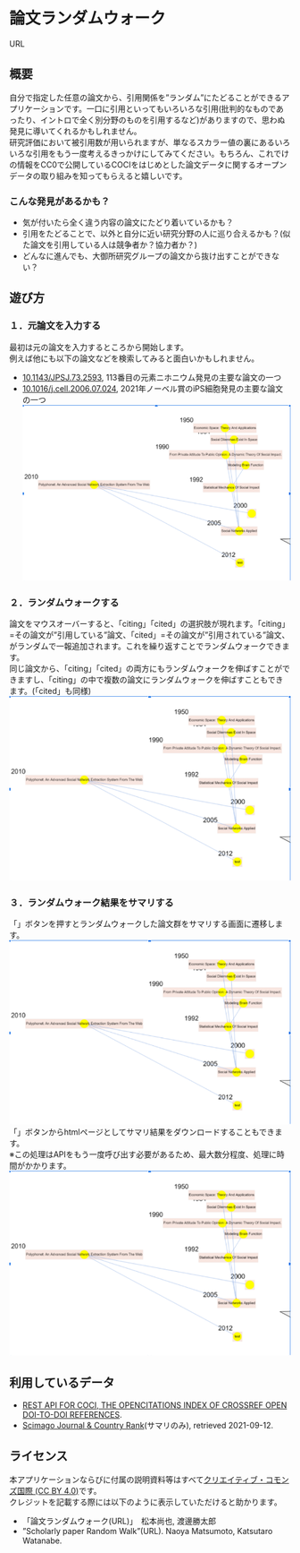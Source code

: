 # 論文ランダムウォーク
URL
## 概要
自分で指定した任意の論文から、引用関係を”ランダム”にたどることができるアプリケーションです。一口に引用といってもいろいろな引用(批判的なものであったり、イントロで全く別分野のものを引用するなど)がありますので、思わぬ発見に導いてくれるかもしれません。  
研究評価において被引用数が用いられますが、単なるスカラー値の裏にあるいろいろな引用をもう一度考えるきっかけにしてみてください。もちろん、これでけの情報をCC0で公開しているCOCIをはじめとした論文データに関するオープンデータの取り組みを知ってもらえると嬉しいです。
### こんな発見があるかも？  
- 気が付いたら全く違う内容の論文にたどり着いているかも？
- 引用をたどることで、以外と自分に近い研究分野の人に巡り合えるかも？(似た論文を引用している人は競争者か？協力者か？)
- どんなに進んでも、大御所研究グループの論文から抜け出すことができない？

## 遊び方
### １．元論文を入力する
最初は元の論文を入力するところから開始します。  
例えば他にも以下の論文などを検索してみると面白いかもしれません。  
- [10.1143/JPSJ.73.2593](https://doi.org/10.1143/JPSJ.73.2593), 113番目の元素ニホニウム発見の主要な論文の一つ
- [10.1016/j.cell.2006.07.024](https://doi.org/10.1016/j.cell.2006.07.024), 2021年ノーベル賞のiPS細胞発見の主要な論文の一つ
![image1](image1.png)

### ２．ランダムウォークする
論文をマウスオーバーすると、「citing」「cited」の選択肢が現れます。「citing」=その論文が”引用している”論文、「cited」=その論文が”引用されている”論文、がランダムで一報追加されます。これを繰り返すことでランダムウォークできます。  
同じ論文から、「citing」「cited」の両方にもランダムウォークを伸ばすことができますし、「citing」の中で複数の論文にランダムウォークを伸ばすこともできます。(「cited」も同様)
![image1](image1.png)

### ３．ランダムウォーク結果をサマリする
「」ボタンを押すとランダムウォークした論文群をサマリする画面に遷移します。  
![image1](image1.png)
「」ボタンからhtmlページとしてサマリ結果をダウンロードすることもできます。  
※この処理はAPIをもう一度呼び出す必要があるため、最大数分程度、処理に時間がかかります。
![image1](image1.png)

## 利用しているデータ
- [REST API FOR COCI, THE OPENCITATIONS INDEX OF CROSSREF OPEN DOI-TO-DOI REFERENCES](https://opencitations.net/index/coci/api/v1).
- [Scimago Journal & Country Rank](http://www.scimagojr.com/)(サマリのみ), retrieved 2021-09-12.

## ライセンス
本アプリケーションならびに付属の説明資料等はすべて[クリエイティブ・コモンズ国際 (CC BY 4.0)](https://creativecommons.org/licenses/by/4.0/deed.ja)です。  
クレジットを記載する際には以下のように表示していただけると助かります。
- 「論文ランダムウォーク(URL)」　松本尚也, 渡邊勝太郎
- ”Scholarly paper Random Walk”(URL). Naoya Matsumoto, Katsutaro Watanabe.
